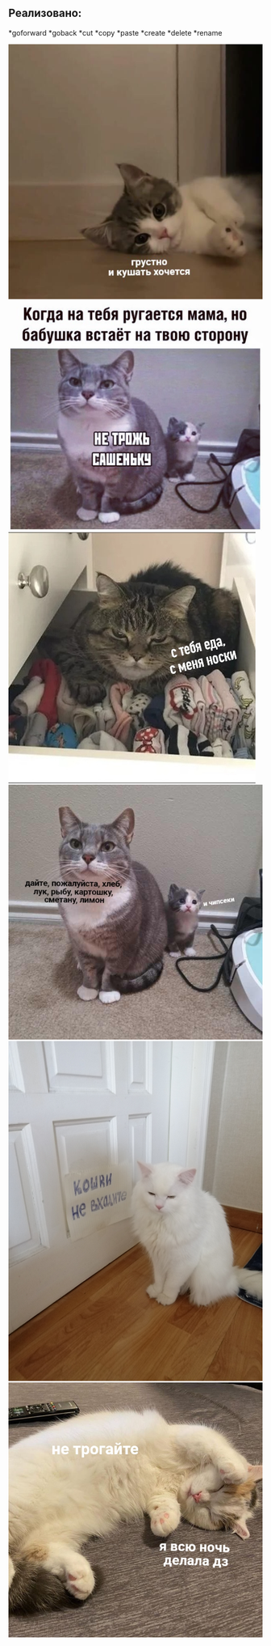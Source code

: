 Реализовано:
-----------
*goforward
*goback
*cut
*copy
*paste
*create
*delete
*rename

![alt text](https://github.com/AntonNov/Sharp_3sem/blob/main/lab1/mems/u-AI0J94Y-Y.jpg)
![alt text](https://github.com/AntonNov/Sharp_3sem/blob/main/lab1/mems/EygGrypbBmY.jpg)
![alt text](https://github.com/AntonNov/Sharp_3sem/blob/main/lab1/mems/W0jmEOqDwFc.jpg)
![alt text](https://github.com/AntonNov/Sharp_3sem/blob/main/lab1/mems/YaakStPcwKI.jpg)
![alt text](https://github.com/AntonNov/Sharp_3sem/blob/main/lab1/mems/Z29y8IETpyI.jpg)
![alt text](https://github.com/AntonNov/Sharp_3sem/blob/main/lab1/mems/gkVLxsCUgvs.jpg)




